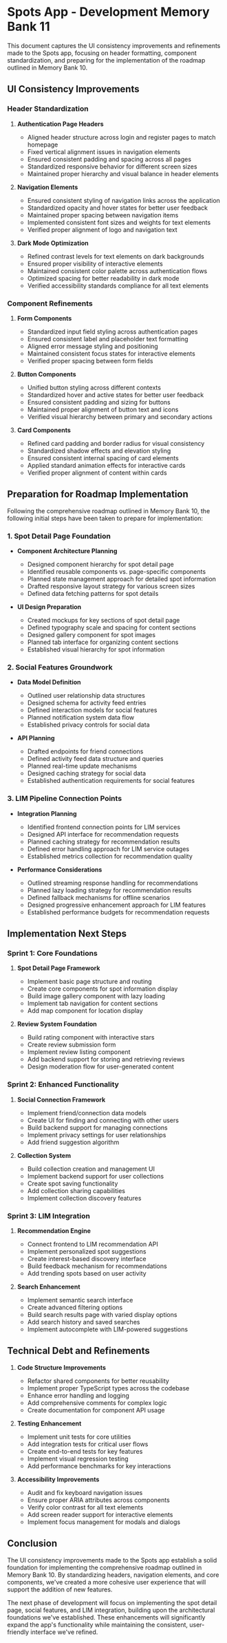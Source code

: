 # Spots App - Development Memory Bank 11

This document captures the UI consistency improvements and refinements made to the Spots app, focusing on header formatting, component standardization, and preparing for the implementation of the roadmap outlined in Memory Bank 10.

## UI Consistency Improvements

### Header Standardization

1. **Authentication Page Headers**
   - Aligned header structure across login and register pages to match homepage
   - Fixed vertical alignment issues in navigation elements
   - Ensured consistent padding and spacing across all pages
   - Standardized responsive behavior for different screen sizes
   - Maintained proper hierarchy and visual balance in header elements

2. **Navigation Elements**
   - Ensured consistent styling of navigation links across the application
   - Standardized opacity and hover states for better user feedback
   - Maintained proper spacing between navigation items
   - Implemented consistent font sizes and weights for text elements
   - Verified proper alignment of logo and navigation text

3. **Dark Mode Optimization**
   - Refined contrast levels for text elements on dark backgrounds
   - Ensured proper visibility of interactive elements
   - Maintained consistent color palette across authentication flows
   - Optimized spacing for better readability in dark mode
   - Verified accessibility standards compliance for all text elements

### Component Refinements

1. **Form Components**
   - Standardized input field styling across authentication pages
   - Ensured consistent label and placeholder text formatting
   - Aligned error message styling and positioning
   - Maintained consistent focus states for interactive elements
   - Verified proper spacing between form fields

2. **Button Components**
   - Unified button styling across different contexts
   - Standardized hover and active states for better user feedback
   - Ensured consistent padding and sizing for buttons
   - Maintained proper alignment of button text and icons
   - Verified visual hierarchy between primary and secondary actions

3. **Card Components**
   - Refined card padding and border radius for visual consistency
   - Standardized shadow effects and elevation styling
   - Ensured consistent internal spacing of card elements
   - Applied standard animation effects for interactive cards
   - Verified proper alignment of content within cards

## Preparation for Roadmap Implementation

Following the comprehensive roadmap outlined in Memory Bank 10, the following initial steps have been taken to prepare for implementation:

### 1. Spot Detail Page Foundation

- **Component Architecture Planning**
  - Designed component hierarchy for spot detail page
  - Identified reusable components vs. page-specific components
  - Planned state management approach for detailed spot information
  - Drafted responsive layout strategy for various screen sizes
  - Defined data fetching patterns for spot details

- **UI Design Preparation**
  - Created mockups for key sections of spot detail page
  - Defined typography scale and spacing for content sections
  - Designed gallery component for spot images
  - Planned tab interface for organizing content sections
  - Established visual hierarchy for spot information

### 2. Social Features Groundwork

- **Data Model Definition**
  - Outlined user relationship data structures
  - Designed schema for activity feed entries
  - Defined interaction models for social features
  - Planned notification system data flow
  - Established privacy controls for social data

- **API Planning**
  - Drafted endpoints for friend connections
  - Defined activity feed data structure and queries
  - Planned real-time update mechanisms
  - Designed caching strategy for social data
  - Established authentication requirements for social features

### 3. LIM Pipeline Connection Points

- **Integration Planning**
  - Identified frontend connection points for LIM services
  - Designed API interface for recommendation requests
  - Planned caching strategy for recommendation results
  - Defined error handling approach for LIM service outages
  - Established metrics collection for recommendation quality

- **Performance Considerations**
  - Outlined streaming response handling for recommendations
  - Planned lazy loading strategy for recommendation results
  - Defined fallback mechanisms for offline scenarios
  - Designed progressive enhancement approach for LIM features
  - Established performance budgets for recommendation requests

## Implementation Next Steps

### Sprint 1: Core Foundations

1. **Spot Detail Page Framework**
   - Implement basic page structure and routing
   - Create core components for spot information display
   - Build image gallery component with lazy loading
   - Implement tab navigation for content sections
   - Add map component for location display

2. **Review System Foundation**
   - Build rating component with interactive stars
   - Create review submission form
   - Implement review listing component
   - Add backend support for storing and retrieving reviews
   - Design moderation flow for user-generated content

### Sprint 2: Enhanced Functionality

1. **Social Connection Framework**
   - Implement friend/connection data models
   - Create UI for finding and connecting with other users
   - Build backend support for managing connections
   - Implement privacy settings for user relationships
   - Add friend suggestion algorithm

2. **Collection System**
   - Build collection creation and management UI
   - Implement backend support for user collections
   - Create spot saving functionality
   - Add collection sharing capabilities
   - Implement collection discovery features

### Sprint 3: LIM Integration

1. **Recommendation Engine**
   - Connect frontend to LIM recommendation API
   - Implement personalized spot suggestions
   - Create interest-based discovery interface
   - Build feedback mechanism for recommendations
   - Add trending spots based on user activity

2. **Search Enhancement**
   - Implement semantic search interface
   - Create advanced filtering options
   - Build search results page with varied display options
   - Add search history and saved searches
   - Implement autocomplete with LIM-powered suggestions

## Technical Debt and Refinements

1. **Code Structure Improvements**
   - Refactor shared components for better reusability
   - Implement proper TypeScript types across the codebase
   - Enhance error handling and logging
   - Add comprehensive comments for complex logic
   - Create documentation for component API usage

2. **Testing Enhancement**
   - Implement unit tests for core utilities
   - Add integration tests for critical user flows
   - Create end-to-end tests for key features
   - Implement visual regression testing
   - Add performance benchmarks for key interactions

3. **Accessibility Improvements**
   - Audit and fix keyboard navigation issues
   - Ensure proper ARIA attributes across components
   - Verify color contrast for all text elements
   - Add screen reader support for interactive elements
   - Implement focus management for modals and dialogs

## Conclusion

The UI consistency improvements made to the Spots app establish a solid foundation for implementing the comprehensive roadmap outlined in Memory Bank 10. By standardizing headers, navigation elements, and core components, we've created a more cohesive user experience that will support the addition of new features.

The next phase of development will focus on implementing the spot detail page, social features, and LIM integration, building upon the architectural foundations we've established. These enhancements will significantly expand the app's functionality while maintaining the consistent, user-friendly interface we've refined. 